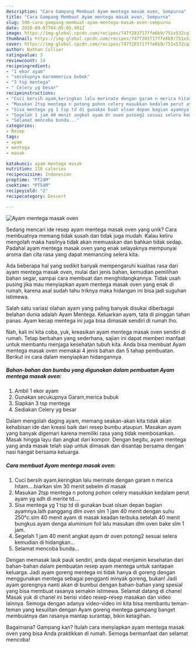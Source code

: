 ```yaml
---
description: "Cara Gampang Membuat Ayam mentega masak oven, Sempurna"
title: "Cara Gampang Membuat Ayam mentega masak oven, Sempurna"
slug: 500-cara-gampang-membuat-ayam-mentega-masak-oven-sempurna
date: 2020-09-07T04:05:05.991Z
image: https://img-global.cpcdn.com/recipes/747f283717ffe6b9/751x532cq70/ayam-mentega-masak-oven-foto-resep-utama.jpg
thumbnail: https://img-global.cpcdn.com/recipes/747f283717ffe6b9/751x532cq70/ayam-mentega-masak-oven-foto-resep-utama.jpg
cover: https://img-global.cpcdn.com/recipes/747f283717ffe6b9/751x532cq70/ayam-mentega-masak-oven-foto-resep-utama.jpg
author: Nathan Collier
ratingvalue: 3
reviewcount: 14
recipeingredient:
- "1 ekor ayam"
- "secukupnya Garammerica bubuk"
- "3 tsp mentega"
- " Celery yg besar"
recipeinstructions:
- "Cuci bersih ayam,keringkan lalu merinate dengan garam n merica hitam....biarkan slm 30 menit sebelm di masak"
- "Masukan 2tsp mentega n potong pohon celery masukkan kedalam perut ayam yg sdh di merite td...."
- "Sisa mentega yg 1 tsp td di gunakan buat olsan depan bagian ayamnya.lalh panggang dlm oven slm 1 jam 40 menit dengan suhu 250°c.slm 40 menit ayam di masak keadan terbuka.setelah 40 menit bungkus ayam denga aluminium foil lalu masukan dlm oven bake slm 1 jam."
- "Segelah 1 jam 40 menit angkat ayam dr oven potong2 sesuai selera kemudian di hidangkan..."
- "Selamat mencoba bunda..."
categories:
- Resep
tags:
- ayam
- mentega
- masak

katakunci: ayam mentega masak 
nutrition: 218 calories
recipecuisine: Indonesian
preptime: "PT24M"
cooktime: "PT54M"
recipeyield: "2"
recipecategory: Dessert

---
```



![Ayam mentega masak oven](https://img-global.cpcdn.com/recipes/747f283717ffe6b9/751x532cq70/ayam-mentega-masak-oven-foto-resep-utama.jpg)

Sedang mencari ide resep ayam mentega masak oven yang unik? Cara membuatnya memang tidak susah dan tidak juga mudah. Kalau keliru mengolah maka hasilnya tidak akan memuaskan dan bahkan tidak sedap. Padahal ayam mentega masak oven yang enak selayaknya mempunyai aroma dan cita rasa yang dapat memancing selera kita.

Ada beberapa hal yang sedikit banyak mempengaruhi kualitas rasa dari ayam mentega masak oven, mulai dari jenis bahan, kemudian pemilihan bahan segar, sampai cara membuat dan menghidangkannya. Tidak usah pusing jika mau menyiapkan ayam mentega masak oven yang enak di rumah, karena asal sudah tahu triknya maka hidangan ini bisa jadi suguhan istimewa.

Salah satu variasi olahan ayam yang paling banyak disukai diberbagai belahan dunia adalah Ayam Mentega. Keluarkan ayam, tata di pinggan tahan panas. Ayam kecap mentega ini juga bisa dimasak sendiri di rumah lho.


Nah, kali ini kita coba, yuk, kreasikan ayam mentega masak oven sendiri di rumah. Tetap berbahan yang sederhana, sajian ini dapat memberi manfaat untuk membantu menjaga kesehatan tubuh kita. Anda bisa membuat Ayam mentega masak oven memakai 4 jenis bahan dan 5 tahap pembuatan. Berikut ini cara dalam menyiapkan hidangannya.

<!--inarticleads1-->

##### Bahan-bahan dan bumbu yang digunakan dalam pembuatan Ayam mentega masak oven:

1. Ambil 1 ekor ayam
1. Gunakan secukupnya Garam,merica bubuk
1. Siapkan 3 tsp mentega
1. Sediakan  Celery yg besar


Dalam mengolah daging ayam, memang seakan-akan kita tidak akan kehabisan ide dan kreasi baik dari resep bumbu ataupun. Masakan ayam yang banyak digemari karena memiliki rasa yang tidak membosankan. Masak hingga layu dan angkat dari kompor. Dengan begitu, ayam mentega yang anda masak telah siap untuk dimasak dan disantap bersama dengan nasi hangat bersama keluarga. 

<!--inarticleads2-->

##### Cara membuat Ayam mentega masak oven:

1. Cuci bersih ayam,keringkan lalu merinate dengan garam n merica hitam....biarkan slm 30 menit sebelm di masak
1. Masukan 2tsp mentega n potong pohon celery masukkan kedalam perut ayam yg sdh di merite td....
1. Sisa mentega yg 1 tsp td di gunakan buat olsan depan bagian ayamnya.lalh panggang dlm oven slm 1 jam 40 menit dengan suhu 250°c.slm 40 menit ayam di masak keadan terbuka.setelah 40 menit bungkus ayam denga aluminium foil lalu masukan dlm oven bake slm 1 jam.
1. Segelah 1 jam 40 menit angkat ayam dr oven potong2 sesuai selera kemudian di hidangkan...
1. Selamat mencoba bunda...


Dengan memasak lauk pauk sendiri, anda dapat menjamin kesehatan dari bahan-bahan dalam pembuatan resep ayam mentega untuk santapan keluarga. Jadi ayam goreng mentega ini tidak hanya di goreng dengan menggunakan mentega sebagai pengganti minyak goreng, bukan! Jadi ayam gorengnya nanti akan di bumbui dengan bahan-bahan yang spesial yang bisa membuat rasanya semakin istimewa. Selamat datang di chanel Masak yuk di chanel ini berisi video resep-resep masakan dan video lainnya. Semoga dengan adanya video-video ini kita bisa membantu teman-teman yang kesulitan dengan Ayam goreng mentega gampang banget membuatnya dan rasanya mantap surantap, bikin ketagihan. 

Bagaimana? Gampang kan? Itulah cara menyiapkan ayam mentega masak oven yang bisa Anda praktikkan di rumah. Semoga bermanfaat dan selamat mencoba!
